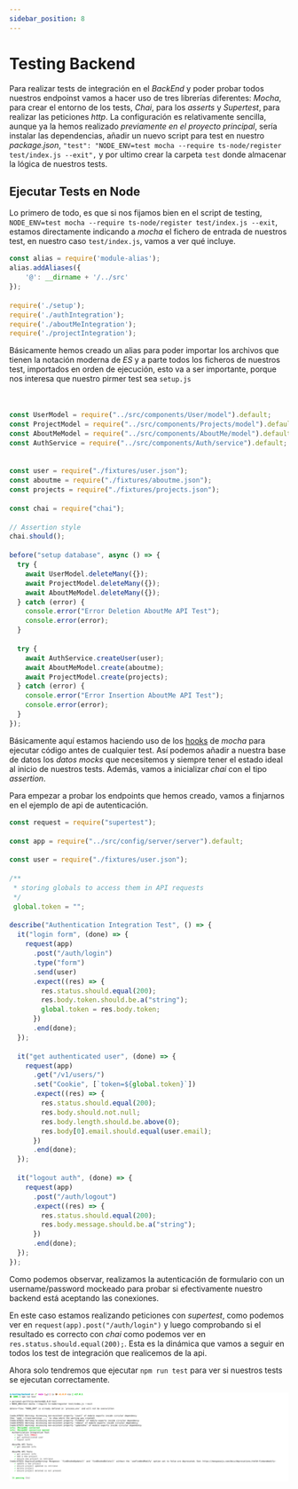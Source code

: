 ```yaml
---
sidebar_position: 8
---
```


# Testing Backend

Para realizar tests de integración en el *BackEnd* y poder probar todos nuestros endpoinst vamos a hacer uso de tres librerías diferentes: *Mocha*, para crear el entorno de los tests, *Chai*, para los *asserts* y *Supertest*, para realizar las peticiones *http*.
La configuración es relativamente sencilla, aunque ya la hemos realizado *previamente en el proyecto principal*, sería instalar las dependencias, añadir un nuevo script para test en nuestro *package.json*, `"test": "NODE_ENV=test mocha --require ts-node/register test/index.js --exit",` y por ultimo crear la carpeta `test` donde almacenar la lógica de nuestros tests.

## Ejecutar Tests en Node

Lo primero de todo, es que si nos fijamos bien en el script de testing, `NODE_ENV=test mocha --require ts-node/register test/index.js --exit`, estamos directamente indicando a *mocha* el fichero de entrada de nuestros test, en nuestro caso `test/index.js`, vamos a ver qué incluye.

```js title="backend/test/index.js"
const alias = require('module-alias');
alias.addAliases({
    '@': __dirname + '/../src'
});

require('./setup');
require('./authIntegration');
require('./aboutMeIntegration');
require('./projectIntegration');
```

Básicamente hemos creado un alias para poder importar los archivos que tienen la notación moderna de *ES* y a parte todos los ficheros de nuestros test, importados en orden de ejecución, esto va a ser importante, porque nos interesa que nuestro pirmer test sea `setup.js`

```js title="backend/test/setup.js"

   
const UserModel = require("../src/components/User/model").default;
const ProjectModel = require("../src/components/Projects/model").default;
const AboutMeModel = require("../src/components/AboutMe/model").default;
const AuthService = require("../src/components/Auth/service").default;


const user = require("./fixtures/user.json");
const aboutme = require("./fixtures/aboutme.json");
const projects = require("./fixtures/projects.json");

const chai = require("chai");

// Assertion style
chai.should();

before("setup database", async () => {
  try {
    await UserModel.deleteMany({});
    await ProjectModel.deleteMany({});
    await AboutMeModel.deleteMany({});
  } catch (error) {
    console.error("Error Deletion AboutMe API Test");
    console.error(error);
  }

  try {
    await AuthService.createUser(user);
    await AboutMeModel.create(aboutme);
    await ProjectModel.create(projects);
  } catch (error) {
    console.error("Error Insertion AboutMe API Test");
    console.error(error);
  }
});
```

Básicamente aquí estamos haciendo uso de los [hooks](https://mochajs.org/#hooks) de *mocha* para ejecutar código antes de cualquier test. Así podemos añadir a nuestra base de datos los *datos mocks* que necesitemos y siempre tener el estado ideal al inicio de nuestros tests. Además, vamos a inicializar *chai* con el tipo *assertion*.

Para empezar a probar los endpoints que hemos creado, vamos a finjarnos en el ejemplo de api de autenticación.

```js title="backend/test/authentication.js"
const request = require("supertest");

const app = require("../src/config/server/server").default;

const user = require("./fixtures/user.json");

/**
 * storing globals to access them in API requests
 */
 global.token = "";

describe("Authentication Integration Test", () => {
  it("login form", (done) => {
    request(app)
      .post("/auth/login")
      .type("form")
      .send(user)
      .expect((res) => {
        res.status.should.equal(200);
        res.body.token.should.be.a("string");
        global.token = res.body.token;
      })
      .end(done);
  });

  it("get authenticated user", (done) => {
    request(app)
      .get("/v1/users/")
      .set("Cookie", [`token=${global.token}`])
      .expect((res) => {
        res.status.should.equal(200);
        res.body.should.not.null;
        res.body.length.should.be.above(0);
        res.body[0].email.should.equal(user.email);
      })
      .end(done);
  });

  it("logout auth", (done) => {
    request(app)
      .post("/auth/logout")
      .expect((res) => {
        res.status.should.equal(200);
        res.body.message.should.be.a("string");
      })
      .end(done);
  });
});
```

Como podemos observar, realizamos la autenticación de formulario con un username/password mockeado para probar si efectivamente nuestro backend está aceptando las conexiones.

En este caso estamos realizando peticiones con *supertest*, como podemos ver en `request(app).post("/auth/login")` y luego comprobando si el resultado es correcto con *chai* como podemos ver en `res.status.should.equal(200);`. Esta es la dinámica que vamos a seguir en todos los test de integración que realicemos de la api.

Ahora solo tendremos que ejecutar `npm run test` para ver si nuestros tests se ejecutan correctamente.

![testing cli](../../static/img/tutorial/testing/5_testing_pass.png)
